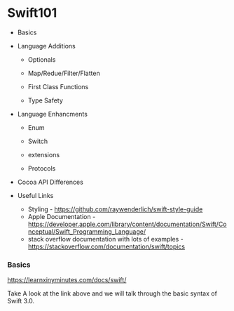 # Swift101

- Basics
 
- Language Additions
   - Optionals
   
   - Map/Redue/Filter/Flatten
   
   - First Class Functions
   
   - Type Safety
 
- Language Enhancments
    - Enum
 
    - Switch
 
    - extensions
    
    - Protocols
 
 - Cocoa API Differences
 
 - Useful Links
     - Styling - https://github.com/raywenderlich/swift-style-guide
     - Apple Documentation - https://developer.apple.com/library/content/documentation/Swift/Conceptual/Swift_Programming_Language/
     - stack overflow documentation with lots of examples - https://stackoverflow.com/documentation/swift/topics
 


### Basics 
https://learnxinyminutes.com/docs/swift/ 

Take A look at the link above and we will talk through the basic syntax of Swift 3.0.
